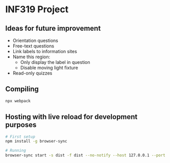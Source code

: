 # INF319 Project

## Ideas for future improvement

- Orientation questions
- Free-text questions
- Link labels to information sites
- Name this region:
  - Only display the label in question
  - Disable moving light fixture
- Read-only quizzes

## Compiling

```sh
npx webpack
```

## Hosting with live reload for development purposes

```sh
# First setup
npm install -g browser-sync

# Running
browser-sync start -s dist -f dist --no-notify --host 127.0.0.1 --port 8000
```
